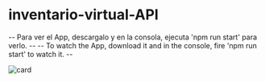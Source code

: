 # inventario-virtual-API

-- Para ver el App, descargalo y en la consola, ejecuta 'npm run start' para verlo. --
-- To watch the App, download it and in the console, fire 'npm run start' to watch it. --

![card](https://github.com/AdrielMinyety/Game-JavaScriptES6-Runner/blob/master/AppImage.png)

